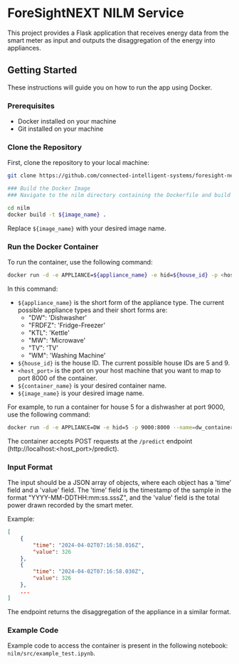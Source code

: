 
[//]: # (```markdown)
# ForeSightNEXT NILM Service

This project provides a Flask application that receives energy data from the smart meter as input and outputs the disaggregation of the energy into appliances.

## Getting Started

These instructions will guide you on how to run the app using Docker.

### Prerequisites

- Docker installed on your machine
- Git installed on your machine

### Clone the Repository

First, clone the repository to your local machine:

```bash
git clone https://github.com/connected-intelligent-systems/foresight-next-ai-services.git

### Build the Docker Image
### Navigate to the nilm directory containing the Dockerfile and build the Docker image:

cd nilm
docker build -t ${image_name} .
```

Replace `${image_name}` with your desired image name. 

### Run the Docker Container

To run the container, use the following command:

```bash
docker run -d -e APPLIANCE=${appliance_name} -e hid=${house_id} -p <host_port>:8000 --name=${container_name} ${image_name}
```

In this command:
- `${appliance_name}` is the short form of the appliance type. The current possible appliance types and their short forms are:
  - "DW": 'Dishwasher'
  - "FRDFZ": 'Fridge-Freezer'
  - "KTL": 'Kettle'
  - "MW": 'Microwave'
  - "TV": 'TV'
  - "WM": 'Washing Machine'
- `${house_id}` is the house ID. The current possible house IDs are 5 and 9.
- `<host_port>` is the port on your host machine that you want to map to port 8000 of the container.
- `${container_name}` is your desired container name.
- `${image_name}` is your desired image name.

For example, to run a container for house 5 for a dishwasher at port 9000, use the following command:

```bash
docker run -d -e APPLIANCE=DW -e hid=5 -p 9000:8000 --name=dw_container fsnext/nilm_sample
```

The container accepts POST requests at the `/predict` endpoint (http://localhost:<host_port>/predict).

### Input Format

The input should be a JSON array of objects, where each object has a 'time' field and a 'value' field. The 'time' field is the timestamp of the sample in the format "YYYY-MM-DDTHH:mm:ss.sssZ", and the 'value' field is the total power drawn recorded by the smart meter.

Example:

```json
[
    {
        "time": "2024-04-02T07:16:58.016Z",
        "value": 326
    },
    {
        "time": "2024-04-02T07:16:58.030Z",
        "value": 326
    },
    ...
]
```

The endpoint returns the disaggregation of the appliance in a similar format.

### Example Code

Example code to access the container is present in the following notebook: `nilm/src/example_test.ipynb`.
